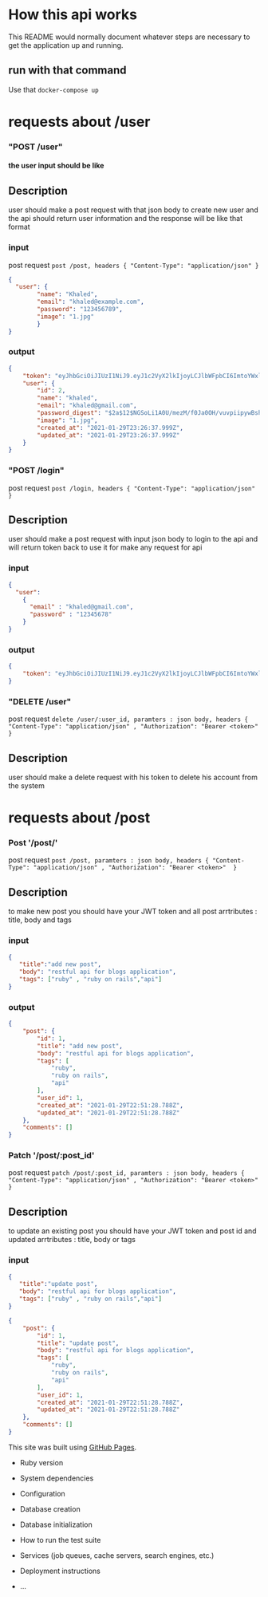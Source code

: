 # How this api works

This README would normally document whatever steps are necessary to get the
application up and running.

## run with that command 
Use that `docker-compose up` 

# requests about /user  

### "POST /user"
#### the user input should be like 

## Description 
user should make a post request with that json body 
to create new user and the api should return user information
and the response will be like that format

### input
post request `post /post, headers { "Content-Type": "application/json" }` 

```json
{ 
  "user": {
        "name": "Khaled",
        "email": "khaled@example.com",
        "password": "123456789",
        "image": "1.jpg" 
        }
}
```
 
### output 


```json
{
    "token": "eyJhbGciOiJIUzI1NiJ9.eyJ1c2VyX2lkIjoyLCJlbWFpbCI6ImtoYWxlZEBnbWFpbC5jb20iLCJwYXNzd29yZCI6IjEyMzQ1Njc4In0.-HZyS5KJyunBcDWsFZ2an0fBdFgl_8hs7kqjXSwDbg4",
    "user": {
        "id": 2,
        "name": "khaled",
        "email": "khaled@gmail.com",
        "password_digest": "$2a$12$NGSoLi1A0U/mezM/f0Ja0OH/vuvpiipywBsh74f9N6ZsoBkU.uwaG",
        "image": "1.jpg",
        "created_at": "2021-01-29T23:26:37.999Z",
        "updated_at": "2021-01-29T23:26:37.999Z"
    }
}
```
### "POST /login"

post request `post /login, headers { "Content-Type": "application/json" }` 

## Description 
user should make a post request with input json body 
to login to the api and will return token back
to use it for make any request for api

### input 

```json
{
  "user":
    {
      "email" : "khaled@gmail.com",
      "password" : "12345678"
    }
}
```
### output

```json
{
    "token": "eyJhbGciOiJIUzI1NiJ9.eyJ1c2VyX2lkIjoyLCJlbWFpbCI6ImtoYWxlZEBnbWFpbC5jb20iLCJwYXNzd29yZCI6IjEyMzQ1Njc4In0.-HZyS5KJyunBcDWsFZ2an0fBdFgl_8hs7kqjXSwDbg4"
}

```

### "DELETE /user"


post request `delete /user/:user_id, paramters : json body, headers { "Content-Type": "application/json" , "Authorization": "Bearer <token>"  }` 

## Description
user should make a delete request with his token 
to delete his account from the system



# requests about /post


### Post '/post/'
post request `post /post, paramters : json body, headers { "Content-Type": "application/json" , "Authorization": "Bearer <token>"  }` 

## Description
to make new post you should have your JWT token 
and all post arrtributes : title, body and tags 

### input 
```json
{
   "title":"add new post",
   "body": "restful api for blogs application",
   "tags": ["ruby" , "ruby on rails","api"]
}
```

### output 
```json
{
    "post": {
        "id": 1,
        "title": "add new post",
        "body": "restful api for blogs application",
        "tags": [
            "ruby",
            "ruby on rails",
            "api"
        ],
        "user_id": 1,
        "created_at": "2021-01-29T22:51:28.788Z",
        "updated_at": "2021-01-29T22:51:28.788Z"
    },
    "comments": []
}
```

### Patch '/post/:post_id'
post request `patch /post/:post_id, paramters : json body, headers { "Content-Type": "application/json" , "Authorization": "Bearer <token>"  }` 

## Description
to update an existing post you should have your JWT token 
and post id and updated arrtributes : title, body or tags 

### input
```json
{
   "title":"update post",
   "body": "restful api for blogs application",
   "tags": ["ruby" , "ruby on rails","api"]
}
```

```json
{
    "post": {
        "id": 1,
        "title": "update post",
        "body": "restful api for blogs application",
        "tags": [
            "ruby",
            "ruby on rails",
            "api"
        ],
        "user_id": 1,
        "created_at": "2021-01-29T22:51:28.788Z",
        "updated_at": "2021-01-29T22:51:28.788Z"
    },
    "comments": []
}
```







This site was built using [GitHub Pages](https://pages.github.com/).



* Ruby version

* System dependencies

* Configuration

* Database creation

* Database initialization

* How to run the test suite

* Services (job queues, cache servers, search engines, etc.)

* Deployment instructions

* ...
